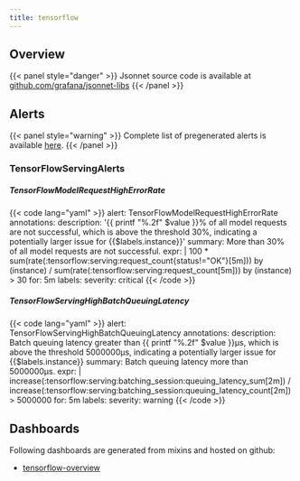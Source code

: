 ```yaml
---
title: tensorflow
---
```


## Overview



{{< panel style="danger" >}}
Jsonnet source code is available at [github.com/grafana/jsonnet-libs](https://github.com/grafana/jsonnet-libs/tree/master/tensorflow-mixin)
{{< /panel >}}

## Alerts

{{< panel style="warning" >}}
Complete list of pregenerated alerts is available [here](https://github.com/monitoring-mixins/website/blob/master/assets/tensorflow/alerts.yaml).
{{< /panel >}}

### TensorFlowServingAlerts

##### TensorFlowModelRequestHighErrorRate

{{< code lang="yaml" >}}
alert: TensorFlowModelRequestHighErrorRate
annotations:
  description: '{{ printf "%.2f" $value }}% of all model requests are not successful,
    which is above the threshold 30%, indicating a potentially larger issue for {{$labels.instance}}'
  summary: More than 30% of all model requests are not successful.
expr: |
  100 * sum(rate(:tensorflow:serving:request_count{status!="OK"}[5m])) by (instance) / sum(rate(:tensorflow:serving:request_count[5m])) by (instance) > 30
for: 5m
labels:
  severity: critical
{{< /code >}}
 
##### TensorFlowServingHighBatchQueuingLatency

{{< code lang="yaml" >}}
alert: TensorFlowServingHighBatchQueuingLatency
annotations:
  description: Batch queuing latency greater than {{ printf "%.2f" $value }}µs, which
    is above the threshold 5000000µs, indicating a potentially larger issue for {{$labels.instance}}
  summary: Batch queuing latency more than 5000000µs.
expr: |
  increase(:tensorflow:serving:batching_session:queuing_latency_sum[2m]) / increase(:tensorflow:serving:batching_session:queuing_latency_count[2m]) > 5000000
for: 5m
labels:
  severity: warning
{{< /code >}}
 
## Dashboards
Following dashboards are generated from mixins and hosted on github:


- [tensorflow-overview](https://github.com/monitoring-mixins/website/blob/master/assets/tensorflow/dashboards/tensorflow-overview.json)
